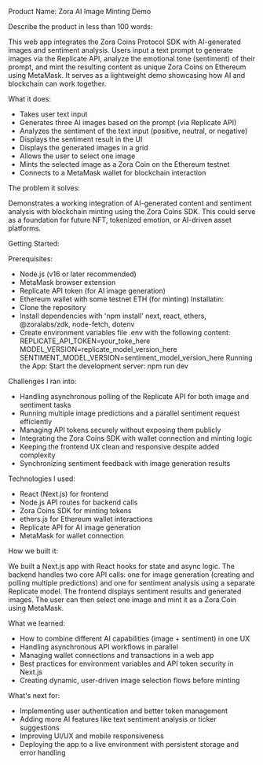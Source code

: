 Product Name:
Zora AI Image Minting Demo

Describe the product in less than 100 words:

This web app integrates the Zora Coins Protocol SDK with AI-generated images and sentiment analysis. Users input a text prompt to generate images via the Replicate API, analyze the emotional tone (sentiment) of their prompt, and mint the resulting content as unique Zora Coins on Ethereum using MetaMask. It serves as a lightweight demo showcasing how AI and blockchain can work together.

What it does:

- Takes user text input  
- Generates three AI images based on the prompt (via Replicate API)  
- Analyzes the sentiment of the text input (positive, neutral, or negative)  
- Displays the sentiment result in the UI  
- Displays the generated images in a grid  
- Allows the user to select one image  
- Mints the selected image as a Zora Coin on the Ethereum testnet  
- Connects to a MetaMask wallet for blockchain interaction

The problem it solves:

Demonstrates a working integration of AI-generated content and sentiment analysis with blockchain minting using the Zora Coins SDK. This could serve as a foundation for future NFT, tokenized emotion, or AI-driven asset platforms.

Getting Started:

Prerequisites:
- Node.js (v16 or later recommended)
- MetaMask browser extension
- Replicate API token (for AI image generation)
- Ethereum wallet with some testnet ETH (for minting)
Installatin:
- Clone the repository
- Install dependencies with 'npm install'
next, react, ethers, @zoralabs/zdk, node-fetch, dotenv
- Create environment variables file .env with the following content:
REPLICATE_API_TOKEN=your_toke_here
MODEL_VERSION=replicate_model_version_here
SENTIMENT_MODEL_VERSION=sentiment_model_version_here
Running the App:
Start the development server: npm run dev

Challenges I ran into:

- Handling asynchronous polling of the Replicate API for both image and sentiment tasks
- Running multiple image predictions and a parallel sentiment request efficiently
- Managing API tokens securely without exposing them publicly
- Integrating the Zora Coins SDK with wallet connection and minting logic
- Keeping the frontend UX clean and responsive despite added complexity
- Synchronizing sentiment feedback with image generation results

Technologies I used:

- React (Next.js) for frontend
- Node.js API routes for backend calls
- Zora Coins SDK for minting tokens
- ethers.js for Ethereum wallet interactions
- Replicate API for AI image generation
- MetaMask for wallet connection

How we built it:

We built a Next.js app with React hooks for state and async logic. The backend handles two core API calls: one for image generation (creating and polling multiple predictions) and one for sentiment analysis using a separate Replicate model. The frontend displays sentiment results and generated images. The user can then select one image and mint it as a Zora Coin using MetaMask.

What we learned:

- How to combine different AI capabilities (image + sentiment) in one UX
- Handling asynchronous API workflows in parallel
- Managing wallet connections and transactions in a web app
- Best practices for environment variables and API token security in Next.js
- Creating dynamic, user-driven image selection flows before minting

What's next for:

- Implementing user authentication and better token management
- Adding more AI features like text sentiment analysis or ticker suggestions
- Improving UI/UX and mobile responsiveness
- Deploying the app to a live environment with persistent storage and error handling